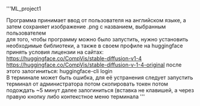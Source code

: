'''ML_project1

Программа принимает ввод
от пользователя на английском языке,
а затем сохраняет изображение .png
с названием, выбранным пользователем <br>
для того, чтобы программу можно было запустить,
нужно установить необходимые библиотеки,
а также в своем профиле на huggingface
принять условия лицензии
на сайтах: https://huggingface.co/CompVis/stable-diffusion-v1-4
https://huggingface.co/CompVis/stable-diffusion-v-1-4-original
после этого залогиниться: huggingface-cli login <br>
В терминале может быть ошибка, для её устранения
следует запустить терминал от администратора
потом скопировать токен
потом подождать ~5 минут
далее залогиниться (вставка не клавишей, а через правую кнопку
либо контекстное меню терминала
'''
